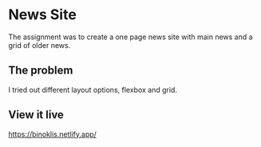 # News Site

The assignment was to create a one page news site with main news and a grid of older news.


## The problem
I tried out different layout options, flexbox and grid.


## View it live
https://binoklis.netlify.app/
